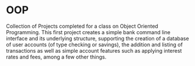 # OOP
Collection of Projects completed for a class on Object Oriented Programming. This first project creates a simple bank command line interface and its underlying structure, supporting the creation of a database of user accounts (of type checking or savings), the addition and listing of transactions as well as simple account features such as applying interest rates and fees, among a few other things. 

